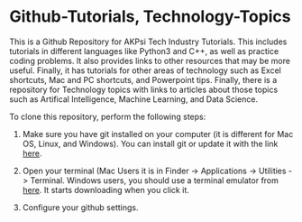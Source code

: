 # Github-Tutorials, Technology-Topics

This is a Github Repository for AKPsi Tech Industry Tutorials. This includes tutorials in different languages like Python3 and C++, as well as practice coding problems. It also provides links to other resources that may be more useful. Finally, it has tutorials for other areas of technology such as Excel shortcuts, Mac and PC shortcuts, and Powerpoint tips. Finally, there is a repository for Technology topics with links to articles about those topics such as Artifical Intelligence, Machine Learning, and Data Science. 

To clone this repository, perform the following steps:
1. Make sure you have git installed on your computer (it is different for Mac OS, Linux, and Windows). You can install git or update it with the link [here](https://git-scm.com/downloads). 

2. Open your terminal (Mac Users it is in Finder -> Applications -> Utilities -> Terminal. Windows users, you should use a terminal emulator from [here](https://gist.github.com/jirutka/99d57c82fa8981f56fb5). It starts downloading when you click it.

3. Configure your github settings.


